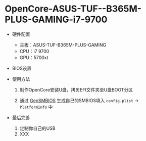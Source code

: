 # OpenCore-ASUS-TUF--B365M-PLUS-GAMING-i7-9700

- 硬件配置

  - 主板：ASUS-TUF-B365M-PLUS-GAMING
  - CPU：i7 9700
  - GPU：5700xt

- BIOS设置

- 使用方法

  1. 制作OpenCore安装U盘，拷贝EFI文件夹至U盘BOOT分区

  2. 通过 [GenSMBIOS](https://github.com/corpnewt/GenSMBIOS "GenSMBIOS") 生成自己的SMBIOS填入 `config.plist` -> `PlatformInfo` 中

     

- 最后完善

  1. 定制你自己的USB
  2. XXX
